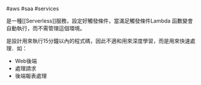#aws #saa  #services 

是一種[[Serverless]]服務，設定好觸發條件，當滿足觸發條件Lambda 函數變會自動執行，而不需管理這個環境。

是設計用來執行15分鐘以內的程式碼，因此不適和用來深度學習，而是用來快速處理．如：
- Web後端
- 處理請求
- 後端報表處理

